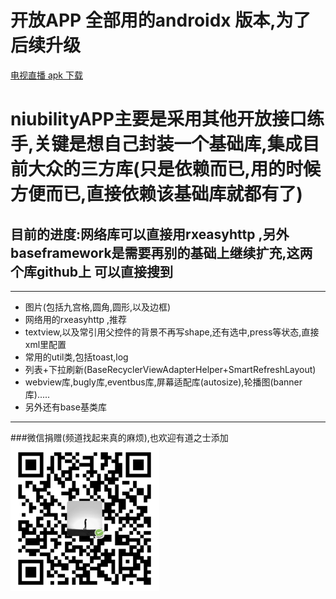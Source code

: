 # 开放APP 全部用的androidx 版本,为了后续升级

[电视直播 apk 下载](https://www.pgyer.com/Pso3)
# niubilityAPP主要是采用其他开放接口练手,关键是想自己封装一个基础库,集成目前大众的三方库(只是依赖而已,用的时候方便而已,直接依赖该基础库就都有了)
## 目前的进度:网络库可以直接用rxeasyhttp ,另外baseframework是需要再别的基础上继续扩充,这两个库github上 可以直接搜到
---
- 图片(包括九宫格,圆角,圆形,以及边框)
- 网络用的rxeasyhttp ,推荐
- textview,以及常引用父控件的背景不再写shape,还有选中,press等状态,直接xml里配置
- 常用的util类,包括toast,log
- 列表+下拉刷新(BaseRecyclerViewAdapterHelper+SmartRefreshLayout)
- webview库,bugly库,eventbus库,屏幕适配库(autosize),轮播图(banner库).....
- 另外还有base基类库

---
###微信捐赠(频道找起来真的麻烦),也欢迎有道之士添加
![Image](/WX20190819-172042@2x.png)